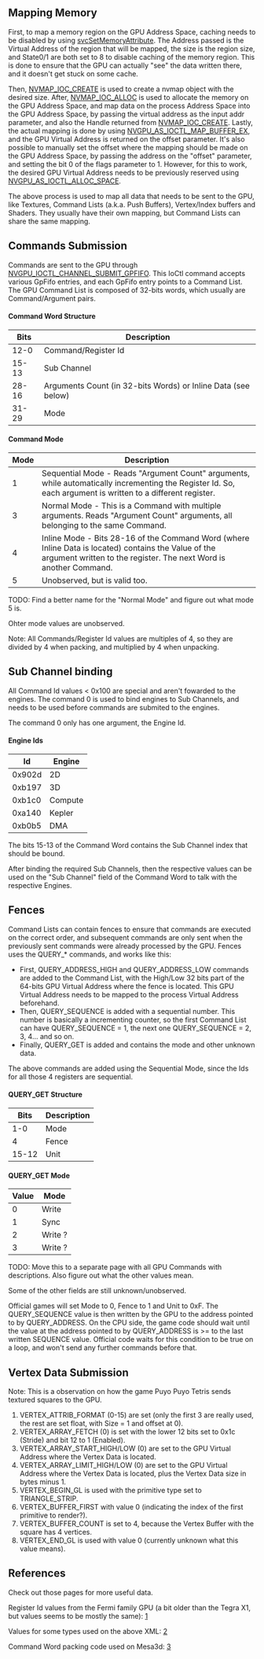 ## Mapping Memory

First, to map a memory region on the GPU Address Space, caching needs to
be disabled by using
[svcSetMemoryAttribute](SVC#svcSetMemoryAttribute.md##svcSetMemoryAttribute "wikilink").
The Address passed is the Virtual Address of the region that will be
mapped, the size is the region size, and State0/1 are both set to 8 to
disable caching of the memory region. This is done to ensure that the
GPU can actually "see" the data written there, and it doesn't get stuck
on some cache.

Then,
[NVMAP\_IOC\_CREATE](NV%20services#NVMAP%20IOC%20CREATE.md##NVMAP_IOC_CREATE "wikilink")
is used to create a nvmap object with the desired size. After,
[NVMAP\_IOC\_ALLOC](NV%20services#NVMAP%20IOC%20ALLOC.md##NVMAP_IOC_ALLOC "wikilink")
is used to allocate the memory on the GPU Address Space, and map data on
the process Address Space into the GPU Address Space, by passing the
virtual address as the input addr parameter, and also the Handle
returned from
[NVMAP\_IOC\_CREATE](NV%20services#NVMAP%20IOC%20CREATE.md##NVMAP_IOC_CREATE "wikilink").
Lastly, the actual mapping is done by using
[NVGPU\_AS\_IOCTL\_MAP\_BUFFER\_EX](NV%20services#NVGPU%20AS%20IOCTL%20MAP%20BUFFER%20EX.md##NVGPU_AS_IOCTL_MAP_BUFFER_EX "wikilink"),
and the GPU Virtual Address is returned on the offset parameter. It's
also possible to manually set the offset where the mapping should be
made on the GPU Address Space, by passing the address on the "offset"
parameter, and setting the bit 0 of the flags parameter to 1. However,
for this to work, the desired GPU Virtual Address needs to be previously
reserved using
[NVGPU\_AS\_IOCTL\_ALLOC\_SPACE](NV%20services#NVGPU%20AS%20IOCTL%20ALLOC%20SPACE.md##NVGPU_AS_IOCTL_ALLOC_SPACE "wikilink").

The above process is used to map all data that needs to be sent to the
GPU, like Textures, Command Lists (a.k.a. Push Buffers), Vertex/Index
buffers and Shaders. They usually have their own mapping, but Command
Lists can share the same mapping.

## Commands Submission

Commands are sent to the GPU through
[NVGPU\_IOCTL\_CHANNEL\_SUBMIT\_GPFIFO](NV%20services#NVGPU%20IOCTL%20CHANNEL%20SUBMIT%20GPFIFO.md##NVGPU_IOCTL_CHANNEL_SUBMIT_GPFIFO "wikilink").
This IoCtl command accepts various GpFifo entries, and each GpFifo entry
points to a Command List. The GPU Command List is composed of 32-bits
words, which usually are Command/Argument
pairs.

#### Command Word Structure

| Bits  | Description                                                   |
| ----- | ------------------------------------------------------------- |
| 12-0  | Command/Register Id                                           |
| 15-13 | Sub Channel                                                   |
| 28-16 | Arguments Count (in 32-bits Words) or Inline Data (see below) |
| 31-29 | Mode                                                          |

#### Command Mode

| Mode | Description                                                                                                                                                               |
| ---- | ------------------------------------------------------------------------------------------------------------------------------------------------------------------------- |
| 1    | Sequential Mode - Reads "Argument Count" arguments, while automatically incrementing the Register Id. So, each argument is written to a different register.               |
| 3    | Normal Mode - This is a Command with multiple arguments. Reads "Argument Count" arguments, all belonging to the same Command.                                             |
| 4    | Inline Mode - Bits 28-16 of the Command Word (where Inline Data is located) contains the Value of the argument written to the register. The next Word is another Command. |
| 5    | Unobserved, but is valid too.                                                                                                                                             |

TODO: Find a better name for the "Normal Mode" and figure out what mode
5 is.

Ohter mode values are unobserved.

Note: All Commands/Register Id values are multiples of 4, so they are
divided by 4 when packing, and multiplied by 4 when unpacking.

## Sub Channel binding

All Command Id values \< 0x100 are special and aren't fowarded to the
engines. The command 0 is used to bind engines to Sub Channels, and
needs to be used before commands are submited to the engines.

The command 0 only has one argument, the Engine Id.

#### Engine Ids

| Id     | Engine  |
| ------ | ------- |
| 0x902d | 2D      |
| 0xb197 | 3D      |
| 0xb1c0 | Compute |
| 0xa140 | Kepler  |
| 0xb0b5 | DMA     |

The bits 15-13 of the Command Word contains the Sub Channel index that
should be bound.

After binding the required Sub Channels, then the respective values can
be used on the "Sub Channel" field of the Command Word to talk with the
respective Engines.

## Fences

Command Lists can contain fences to ensure that commands are executed on
the correct order, and subsequent commands are only sent when the
previously sent commands were already processed by the GPU. Fences uses
the QUERY\_\* commands, and works like this:

  - First, QUERY\_ADDRESS\_HIGH and QUERY\_ADDRESS\_LOW commands are
    added to the Command List, with the High/Low 32 bits part of the
    64-bits GPU Virtual Address where the fence is located. This GPU
    Virtual Address needs to be mapped to the process Virtual Address
    beforehand.
  - Then, QUERY\_SEQUENCE is added with a sequential number. This number
    is basically a incrementing counter, so the first Command List can
    have QUERY\_SEQUENCE = 1, the next one QUERY\_SEQUENCE = 2, 3, 4...
    and so on.
  - Finally, QUERY\_GET is added and contains the mode and other unknown
    data.

The above commands are added using the Sequential Mode, since the Ids
for all those 4 registers are sequential.

#### QUERY\_GET Structure

| Bits  | Description |
| ----- | ----------- |
| 1-0   | Mode        |
| 4     | Fence       |
| 15-12 | Unit        |

#### QUERY\_GET Mode

| Value | Mode    |
| ----- | ------- |
| 0     | Write   |
| 1     | Sync    |
| 2     | Write ? |
| 3     | Write ? |

TODO: Move this to a separate page with all GPU Commands with
descriptions. Also figure out what the other values mean.

Some of the other fields are still unknown/unobserved.

Official games will set Mode to 0, Fence to 1 and Unit to 0xF. The
QUERY\_SEQUENCE value is then written by the GPU to the address pointed
to by QUERY\_ADDRESS. On the CPU side, the game code should wait until
the value at the address pointed to by QUERY\_ADDRESS is \>= to the last
written SEQUENCE value. Official code waits for this condition to be
true on a loop, and won't send any further commands before that.

## Vertex Data Submission

Note: This is a observation on how the game Puyo Puyo Tetris sends
textured squares to the GPU.

1.  VERTEX\_ATTRIB\_FORMAT (0-15) are set (only the first 3 are really
    used, the rest are set float, with Size = 1 and offset at 0).
2.  VERTEX\_ARRAY\_FETCH (0) is set with the lower 12 bits set to 0x1c
    (Stride) and bit 12 to 1 (Enabled).
3.  VERTEX\_ARRAY\_START\_HIGH/LOW (0) are set to the GPU Virtual
    Address where the Vertex Data is located.
4.  VERTEX\_ARRAY\_LIMIT\_HIGH/LOW (0) are set to the GPU Virtual
    Address where the Vertex Data is located, plus the Vertex Data size
    in bytes minus 1.
5.  VERTEX\_BEGIN\_GL is used with the primitive type set to
    TRIANGLE\_STRIP.
6.  VERTEX\_BUFFER\_FIRST with value 0 (indicating the index of the
    first primitive to render?).
7.  VERTEX\_BUFFER\_COUNT is set to 4, because the Vertex Buffer with
    the square has 4 vertices.
8.  VERTEX\_END\_GL is used with value 0 (currently unknown what this
    value means).

## References

Check out those pages for more useful data.

Register Id values from the Fermi family GPU (a bit older than the Tegra
X1, but values seems to be mostly the same):
[1](https://github.com/envytools/envytools/blob/master/rnndb/graph/gf100_3d.xml)

Values for some types used on the above XML:
[2](https://github.com/envytools/envytools/blob/master/rnndb/graph/nv_3ddefs.xml)

Command Word packing code used on Mesa3d:
[3](https://cgit.freedesktop.org/mesa/mesa/tree/src/gallium/drivers/nouveau/nvc0/nvc0_winsys.h)

